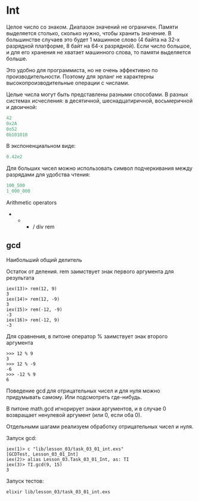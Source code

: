 # Int

Целое число со знаком. Диапазон значений не ограничен. Памяти выделяется столько, сколько нужно, чтобы хранить значение. В большинстве случаев это будет 1 машинное слово (4 байта на 32-х разрядной платформе, 8 байт на 64-х разрядной). Если число большое, и для его хранения не хватает машинного слова, то памяти выделяется больше.

Это удобно для программиста, но не очень эффективно по производительности. Поэтому для эрланг не характерны высокопроизводительные операции с числами.

Целые числа могут быть представлены разными способами. В разных системах исчесления: в десятичной, шеснадцатиричной, восьмеричной и двоичной:

```elixir
42
0x2A
0o52
0b101010
```

В экспоненциальном виде:

```elixir
0.42e2
```

Для больших чисел можно использовать символ подчеркивания между разрядами для удобства чтения:
```elixir
100_500
1_000_000
```

Arithmetic operators
+ - * / div rem


## gcd

Наибольший общий делитель

Остаток от деления.
rem заимствует знак первого аргумента для результата
```
iex(13)> rem(12, 9)
3
iex(14)> rem(12, -9)
3
iex(15)> rem(-12, -9)
-3
iex(16)> rem(-12, 9)
-3
```
Для сравнения, в питоне оператор % заимствует знак второго аргумента
```
>>> 12 % 9
3
>>> 12 % -9
-6
>>> -12 % 9
6
```

Поведение gcd для отрицательных чисел и для нуля можно придумывать самому. Или подсмотреть где-нибудь.

В питоне math.gcd игнорирует знаки аргументов, и в случае 0 возвращает ненулевой аргумент (или 0, если оба 0).

Отдельными шагами реализуем обработку отрицательных чисел и нуля.

Запуск gcd:
```
iex(1)> c "lib/lesson_03/task_03_01_int.exs"
[GCDTest, Lesson_03_01_Int]
iex(2)> alias Lesson_03.Task_03_01_Int, as: TI
iex(3)> TI.gcd(9, 15)
3
```

Запуск тестов:
```
elixir lib/lesson_03/task_03_01_int.exs
```
